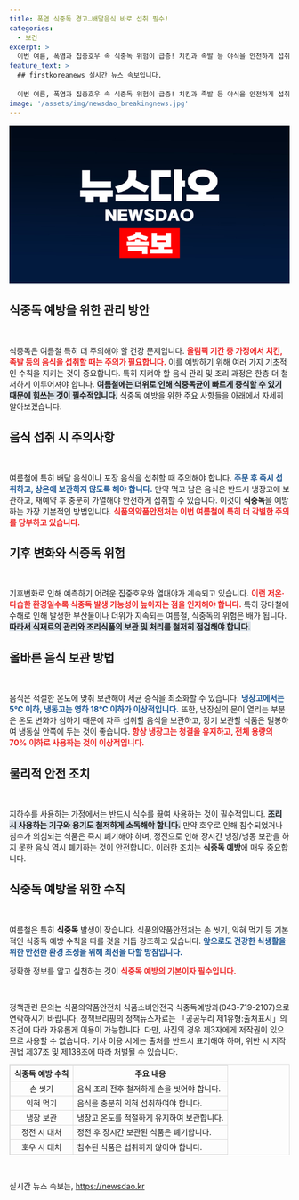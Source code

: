 ```yaml
---
title: 폭염 식중독 경고…배달음식 바로 섭취 필수!
categories:
  - 보건
excerpt: >
  이번 여름, 폭염과 집중호우 속 식중독 위험이 급증! 치킨과 족발 등 야식을 안전하게 섭취하는 방법과 주의사항을 알아보세요. 건강한 여름철을 위한 필수 정보, 클릭하면 확인할 수 있습니다!
feature_text: >
  ## firstkoreanews 실시간 뉴스 속보입니다.

  이번 여름, 폭염과 집중호우 속 식중독 위험이 급증! 치킨과 족발 등 야식을 안전하게 섭취하는 방법과 주의사항을 알아보세요. 건강한 여름철을 위한 필수 정보, 클릭하면 확인할 수 있습니다!
image: '/assets/img/newsdao_breakingnews.jpg'
---
```


<p><img src="/assets/img/newsdao_breakingnews.jpg" alt="firstkoreanews 속보" /></p>

<h2 data-ke-size="size26">식중독 예방을 위한 관리 방안</h2>

<p data-ke-size="size16">&nbsp;</p>

<p>식중독은 여름철 특히 더 주의해야 할 건강 문제입니다. <b><span style="color: #ee2323;">올림픽 기간 중 가정에서 치킨, 족발 등의 음식을 섭취할 때는 주의가 필요합니다.</span></b> 이를 예방하기 위해 여러 가지 기초적인 수칙을 지키는 것이 중요합니다. 특히 지켜야 할 음식 관리 및 조리 과정은 한층 더 철저하게 이루어져야 합니다. <b><span style="background-color: #21538527;">여름철에는 더위로 인해 식중독균이 빠르게 증식할 수 있기 때문에 힘쓰는 것이 필수적입니다.</span></b> 식중독 예방을 위한 주요 사항들을 아래에서 자세히 알아보겠습니다.</p>

<h2 data-ke-size="size26">음식 섭취 시 주의사항</h2>

<p data-ke-size="size16">&nbsp;</p>

<p>여름철에 특히 배달 음식이나 포장 음식을 섭취할 때 주의해야 합니다. <b><span style="color: #1a5490;">주문 후 즉시 섭취하고, 상온에 보관하지 않도록 해야 합니다.</span></b> 만약 먹고 남은 음식은 반드시 냉장고에 보관하고, 재예약 후 충분히 가열해야 안전하게 섭취할 수 있습니다. 이것이 <b>식중독</b>을 예방하는 가장 기본적인 방법입니다. <b><span style="color: #ee2323;">식품의약품안전처는 이번 여름철에 특히 더 각별한 주의를 당부하고 있습니다.</span></b></p>

<h2 data-ke-size="size26">기후 변화와 식중독 위험</h2>

<p data-ke-size="size16">&nbsp;</p>

<p>기후변화로 인해 예측하기 어려운 집중호우와 열대야가 계속되고 있습니다. <b><span style="color: #ee2323;">이런 저온·다습한 환경일수록 식중독 발생 가능성이 높아지는 점을 인지해야 합니다.</span></b> 특히 장마철에 수해로 인해 발생한 부산물이나 더위가 지속되는 여름철, 식중독의 위험은 배가 됩니다. <b><span style="background-color: #21538527;">따라서 식재료의 관리와 조리식품의 보관 및 처리를 철저히 점검해야 합니다.</span></b></p>

<h2 data-ke-size="size26">올바른 음식 보관 방법</h2>

<p data-ke-size="size16">&nbsp;</p>

<p>음식은 적절한 온도에 맞춰 보관해야 세균 증식을 최소화할 수 있습니다. <b><span style="color: #1a5490;">냉장고에서는 5℃ 이하, 냉동고는 영하 18℃ 이하가 이상적입니다.</span></b> 또한, 냉장실의 문이 열리는 부분은 온도 변화가 심하기 때문에 자주 섭취할 음식을 보관하고, 장기 보관할 식품은 밀봉하여 냉동실 안쪽에 두는 것이 좋습니다. <b><span style="color: #ee2323;">항상 냉장고는 청결을 유지하고, 전체 용량의 70% 이하로 사용하는 것이 이상적입니다.</span></b></p>

<h2 data-ke-size="size26">물리적 안전 조치</h2>

<p data-ke-size="size16">&nbsp;</p>

<p>지하수를 사용하는 가정에서는 반드시 식수를 끓여 사용하는 것이 필수적입니다. <b><span style="background-color: #21538527;">조리 시 사용하는 기구와 용기도 철저하게 소독해야 합니다.</span></b> 만약 호우로 인해 침수되었거나 침수가 의심되는 식품은 즉시 폐기해야 하며, 정전으로 인해 장시간 냉장/냉동 보관을 하지 못한 음식 역시 폐기하는 것이 안전합니다. 이러한 조치는 <b>식중독 예방</b>에 매우 중요합니다. </p>

<h2 data-ke-size="size26">식중독 예방을 위한 수칙</h2>

<p data-ke-size="size16">&nbsp;</p>

<p>여름철은 특히 <b>식중독</b> 발생이 잦습니다. 식품의약품안전처는 손 씻기, 익혀 먹기 등 기본적인 식중독 예방 수칙을 따를 것을 거듭 강조하고 있습니다. <b><span style="color: #1a5490;">앞으로도 건강한 식생활을 위한 안전한 환경 조성을 위해 최선을 다할 방침입니다.</span></b> </p>

<p>정확한 정보를 알고 실천하는 것이 <b><span style="color: #ee2323;">식중독 예방의 기본이자 필수입니다.</span></b> </p>

<p data-ke-size="size16">&nbsp;</p>

<p>정책관련 문의는 식품의약품안전처 식품소비안전국 식중독예방과(043-719-2107)으로 연락하시기 바랍니다. 
정책브리핑의 정책뉴스자료는 「공공누리 제1유형:출처표시」의 조건에 따라 자유롭게 이용이 가능합니다. 다만, 사진의 경우 제3자에게 저작권이 있으므로 사용할 수 없습니다. 기사 이용 시에는 출처를 반드시 표기해야 하며, 위반 시 저작권법 제37조 및 제138조에 따라 처벌될 수 있습니다. </p>

<table style="width: 100%; border-collapse: collapse; border: 1px solid #dddddd;">
  <thead>
    <tr>
      <th style="border: 1px solid #dddddd; text-align: center;"><b>식중독 예방 수칙</b></th>
      <th style="border: 1px solid #dddddd; text-align: center;"><b>주요 내용</b></th>
    </tr>
  </thead>
  <tbody>
    <tr>
      <td style="border: 1px solid #dddddd; text-align: center;">손 씻기</td>
      <td style="border: 1px solid #dddddd;">음식 조리 전후 철저하게 손을 씻어야 합니다.</td>
    </tr>
    <tr>
      <td style="border: 1px solid #dddddd; text-align: center;">익혀 먹기</td>
      <td style="border: 1px solid #dddddd;">음식을 충분히 익혀 섭취하여야 합니다.</td>
    </tr>
    <tr>
      <td style="border: 1px solid #dddddd; text-align: center;">냉장 보관</td>
      <td style="border: 1px solid #dddddd;">냉장고 온도를 적절하게 유지하여 보관합니다.</td>
    </tr>
    <tr>
      <td style="border: 1px solid #dddddd; text-align: center;">정전 시 대처</td>
      <td style="border: 1px solid #dddddd;">정전 후 장시간 보관된 식품은 폐기합니다.</td>
    </tr>
    <tr>
      <td style="border: 1px solid #dddddd; text-align: center;">호우 시 대처</td>
      <td style="border: 1px solid #dddddd;">침수된 식품은 섭취하지 않아야 합니다.</td>
    </tr>
  </tbody>
</table>

<p data-ke-size="size16">&nbsp;</p>
실시간 뉴스 속보는, <a href="https://newsdao.kr" rel="dofollow">https://newsdao.kr</a>


